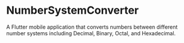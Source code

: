 # NumberSystemConverter
A Flutter mobile application that converts numbers between different number systems including Decimal, Binary, Octal, and Hexadecimal.
